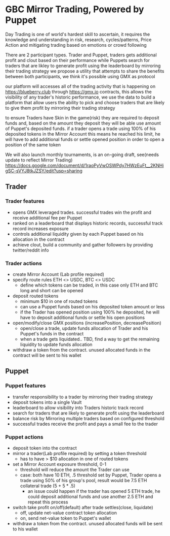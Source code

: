 # GBC Mirror Trading, Powered by Puppet

Day Trading is one of world's hardest skill to ascertain, it requires the knowledge and understanding in risk, research, cycles/patterns, Price Action and mitigating trading based on emotions or crowd following

There are 2 participant types. Trader and Puppet, traders gets additional profit and clout based on their performance while Puppets search for traders that are likley to generate profit using the leaderboard by mirroring their trading strategy
we propose a utility that attempts to share the benefits between both participants, we think it's possible using GMX as protocol

our platform will accesses all of the trading activity that is happening on <https://blueberry.club> through <https://gmx.io> contracts, this allows the visibility of any trader's historic performance, we use the data to build a platform that allow users the ability to pick and choose traders that are likely to give them profit by mirroring their trading strategy

to ensure Traders have Skin in the game(risk) they are required to deposit funds and, based on the amount they deposit they will be able use amount of Puppet's deposited funds. if a trader opens a trade using 100% of his deposited tokens in the Mirror Account this means he reached his limit, he will have to add additional funds or settle opened position in order to open a position of the same token

We will also launch monthly tournaments, is an on-going draft, see(needs update to reflect Mirror Trading) <https://docs.google.com/document/d/1raoPyVwOSWPdy7HWzEuFt__2KNHigSC-sVYJ8tkJZSY/edit?usp=sharing>

## Trader

### Trader features

- opens GMX leveraged trades. successful trades win the profit and receive additional fee per Puppet
- ranked on a leaderboard that displays historic records, successful track record increases exposure
- controls additional liquidity given by each Puppet based on his allocation in the contract
- achieve clout, build a community and gather followers by providing twitter/reddit info

### Trader actions

- create Mirror Account (Lab profile required)
- specify route rules ETH <> USDC, BTC <> USDC
  - define which tokens can be traded, in this case only ETH and BTC long and short can be opened
- deposit routed tokens
  - minimum $10 in one of routed tokens
  - can use a Puppet funds based on his deposited token amount or less
  - if the Trader has opened position using 100% he deposited, he will have to deposit additional funds or settle his open positions
- open/modify/close GMX positions (increasePosition, decreasePosition)
  - open/close a trade, update funds allocation of Trader and his Puppet's funds in the contract
  - when a trade gets liquidated.. TBD, find a way to get the remaining liquidity to update funds allocation
- withdraw a token from the contract. unused allocated funds in the contract will be sent to his wallet

## Puppet

### Puppet features

- transfer responsibility to a trader by mirroring their trading strategy
- deposit tokens into a single Vault
- leaderboard to allow visibility into Traders historic track record
- search for traders that are likely to generate profit using the leaderboard
- balance risk by Mirroring multiple traders based on configured threshold
- successful trades receive the profit and pays a small fee to the trader

### Puppet actions

- deposit token into the contract
- mirror a trader(Lab profile required) by setting a token threshold
  - has to have > $10 allocation in one of routed tokens
- set a Mirror Account exposure threshold, 0-1
  - threshold will reduce the amount the Trader can use
  - case: both have 10 ETH, .5 threshold set by Puppet, Trader opens a trade using 50% of his group's pool, result would be 7.5 ETH collateral trade (5 + 5 * .5)
    - an issue could happen if the trader has opened 5 ETH trade, he could deposit additional funds and use another 2.5 ETH and repeat this process
- switch take profit on/off(default) after trade settles(close, liquidate)
  - off, update net-value contract token allocation
  - on, send net-value token to Puppet's wallet
- withdraw a token from the contract. unused allocated funds will be sent to his wallet
